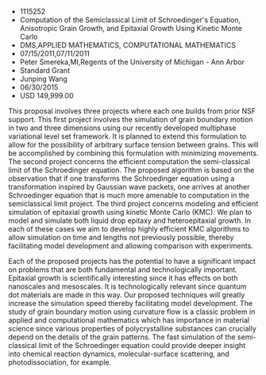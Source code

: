 
* 1115252
* Computation of the Semiclassical Limit of Schroedinger's Equation, Anisotropic Grain Growth, and Epitaxial Growth Using Kinetic Monte Carlo
* DMS,APPLIED MATHEMATICS, COMPUTATIONAL MATHEMATICS
* 07/15/2011,07/11/2011
* Peter Smereka,MI,Regents of the University of Michigan - Ann Arbor
* Standard Grant
* Junping Wang
* 06/30/2015
* USD 149,999.00

This proposal involves three projects where each one builds from prior NSF
support. This first project involves the simulation of grain boundary motion in
two and three dimensions using our recently developed multiphase variational
level set framework. It is planned to extend this formulation to allow for the
possibility of arbitrary surface tension between grains. This will be
accomplished by combining this formulation with minimizing movements. The second
project concerns the efficient computation the semi-classical limit of the
Schroedinger equation. The proposed algorithm is based on the observation that
if one transforms the Schroedinger equation using a transformation inspired by
Gaussian wave packets, one arrives at another Schroedinger equation that is much
more amenable to computation in the semiclassical limit project. The third
project concerns modeling and efficient simulation of epitaxial growth using
kinetic Monte Carlo (KMC). We plan to model and simulate both liquid drop
epitaxy and heteroepitaxial growth. In each of these cases we aim to develop
highly efficient KMC algorithms to allow simulation on time and lengths not
previously possible, thereby facilitating model development and allowing
comparison with experiments.

Each of the proposed projects has the potential to have a significant impact on
problems that are both fundamental and technologically important. Epitaxial
growth is scientifically interesting since it has effects on both nanoscales and
mesoscales. It is technologically relevant since quantum dot materials are made
in this way. Our proposed techniques will greatly increase the simulation speed
thereby facilitating model development. The study of grain boundary motion using
curvature flow is a classic problem in applied and computational mathematics
which has importance in material science since various properties of
polycrystalline substances can crucially depend on the details of the grain
patterns. The fast simulation of the semi-classical limit of the Schroedinger
equation could provide deeper insight into chemical reaction dynamics,
molecular-surface scattering, and photodissociation, for example.

